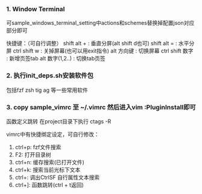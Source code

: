 ### 1. Window Terminal
可sample_windows_terminal_setting中actions和schemes替换掉配置json对应部分即可

快捷键：（可自行调整）
shift alt +         : 垂直分屏(alt shift d也可)
shift alt =         : 水平分屏
ctrl shift w        : 关掉屏幕(也可以用exit指令)
alt 方向键          : 切换屏幕
ctrl shift 数字     : 新增页签tab
alt 数字(1,2..)     : 切换tab页签

### 2. 执行init_deps.sh安装软件包
包括fzf zsh tig ag 等一些常用软件

### 3. copy sample_vimrc 至 ~/.vimrc 然后进入vim :PluginInstall即可
函数定义跳转
在project目录下执行 ctags -R

vimrc中有快捷绑定设定，可自行修改：
1. ctrl+p: fzf文件搜索
2. F2: 打开目录树
3. ctrl+n: 缓存搜索(已打开文件)
4. ctrl+k: 搜索当前光标下文本
5. ctrl+\: 调出CtrlSF 自行属性文本搜索
6. ctrl+]: 函数跳转(ctrl + t返回)

